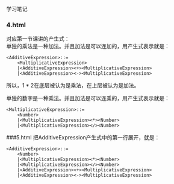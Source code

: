 学习笔记



### 4.html
对应第一节课讲的产生式：  
单独的乘法是一种加法。并且加法是可以连加的，用产生式表示就是：
```
<AdditiveExpression>::=
    <MultiplicativeExpression>
    |<AdditiveExpression><+><MultiplicativeExpression>
    |<AdditiveExpression><-><MultiplicativeExpression>
```
所以，1 * 2在底层被认为是乘法，在上层被认为是加法。

单独的数字是一种乘法。并且加法是可以连乘的，用产生式表示就是：
```
<MultiplicativeExpression>::=
    <Number>
    |<MultiplicativeExpression><*><Number>
    |<MultiplicativeExpression></><Number>
```


###5.html
把AdditiveExpression产生式中的第一行展开，就是：  
```
<AdditiveExpression>::=
    <Number>
    |<MultiplicativeExpression><*><Number>
    |<MultiplicativeExpression></><Number>
    |<AdditiveExpression><+><MultiplicativeExpression>
    |<AdditiveExpression><-><MultiplicativeExpression>
```














